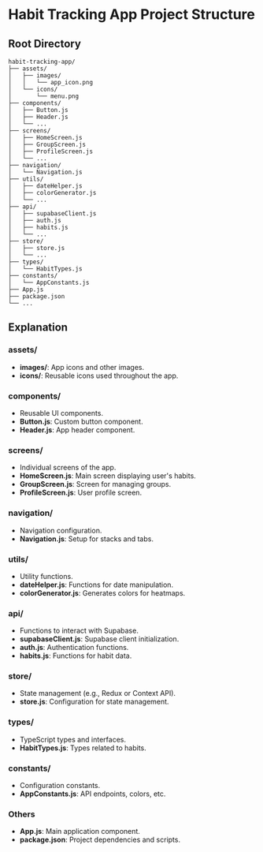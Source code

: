 
# Habit Tracking App Project Structure

## Root Directory

```
habit-tracking-app/
├── assets/
│   ├── images/
│   │   └── app_icon.png
│   └── icons/
│       └── menu.png
├── components/
│   ├── Button.js
│   ├── Header.js
│   └── ...
├── screens/
│   ├── HomeScreen.js
│   ├── GroupScreen.js
│   ├── ProfileScreen.js
│   └── ...
├── navigation/
│   └── Navigation.js
├── utils/
│   ├── dateHelper.js
│   ├── colorGenerator.js
│   └── ...
├── api/
│   ├── supabaseClient.js
│   ├── auth.js
│   ├── habits.js
│   └── ...
├── store/
│   ├── store.js
│   └── ...
├── types/
│   └── HabitTypes.js
├── constants/
│   └── AppConstants.js
├── App.js
├── package.json
└── ...
```

## Explanation

### assets/
- **images/**: App icons and other images.
- **icons/**: Reusable icons used throughout the app.

### components/
- Reusable UI components.
- **Button.js**: Custom button component.
- **Header.js**: App header component.

### screens/
- Individual screens of the app.
- **HomeScreen.js**: Main screen displaying user's habits.
- **GroupScreen.js**: Screen for managing groups.
- **ProfileScreen.js**: User profile screen.

### navigation/
- Navigation configuration.
- **Navigation.js**: Setup for stacks and tabs.

### utils/
- Utility functions.
- **dateHelper.js**: Functions for date manipulation.
- **colorGenerator.js**: Generates colors for heatmaps.

### api/
- Functions to interact with Supabase.
- **supabaseClient.js**: Supabase client initialization.
- **auth.js**: Authentication functions.
- **habits.js**: Functions for habit data.

### store/
- State management (e.g., Redux or Context API).
- **store.js**: Configuration for state management.

### types/
- TypeScript types and interfaces.
- **HabitTypes.js**: Types related to habits.

### constants/
- Configuration constants.
- **AppConstants.js**: API endpoints, colors, etc.

### Others
- **App.js**: Main application component.
- **package.json**: Project dependencies and scripts.
